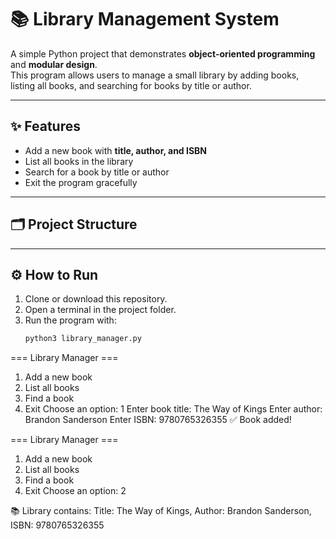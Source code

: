 # 📚 Library Management System

A simple Python project that demonstrates **object-oriented programming** and **modular design**.  
This program allows users to manage a small library by adding books, listing all books, and searching for books by title or author.

---

## ✨ Features
- Add a new book with **title, author, and ISBN**
- List all books in the library
- Search for a book by title or author
- Exit the program gracefully

---

## 🗂️ Project Structure

---

## ⚙️ How to Run
1. Clone or download this repository.
2. Open a terminal in the project folder.
3. Run the program with:
   ```bash
   python3 library_manager.py

=== Library Manager ===
1) Add a new book
2) List all books
3) Find a book
4) Exit
Choose an option: 1
Enter book title: The Way of Kings
Enter author: Brandon Sanderson
Enter ISBN: 9780765326355
✅ Book added!

=== Library Manager ===
1) Add a new book
2) List all books
3) Find a book
4) Exit
Choose an option: 2

📚 Library contains:
Title: The Way of Kings, Author: Brandon Sanderson, ISBN: 9780765326355
